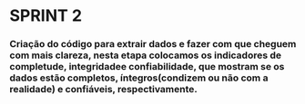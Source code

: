 # **SPRINT 2**

### Criação do código para extrair dados e fazer com que cheguem com mais clareza, nesta etapa colocamos os indicadores de completude, integridadee confiabilidade, que mostram se os dados estão completos, íntegros(condizem ou não com a realidade) e confiáveis, respectivamente.
